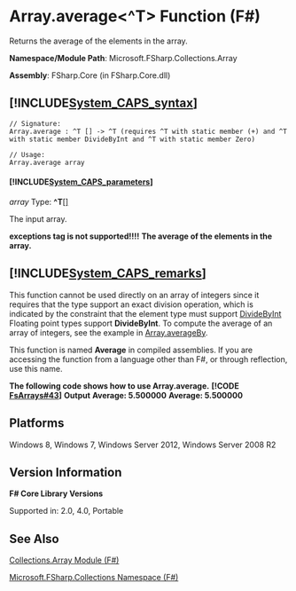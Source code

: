 # Array.average<^T> Function (F#)

Returns the average of the elements in the array.

**Namespace/Module Path**: Microsoft.FSharp.Collections.Array

**Assembly**: FSharp.Core (in FSharp.Core.dll)


## [!INCLUDE[System_CAPS_syntax](//System/Token/System_CAPS_syntax_md.md)]

```
// Signature:
Array.average : ^T [] -> ^T (requires ^T with static member (+) and ^T with static member DivideByInt and ^T with static member Zero)

// Usage:
Array.average array
```

#### [!INCLUDE[System_CAPS_parameters](//System/Token/System_CAPS_parameters_md.md)]
*array*
Type: **^T**[[]](http://msdn.microsoft.com/en-us/library/def20292-9aae-4596-9275-b94e594f8493)


The input array.



**exceptions tag is not supported!!!!**
**The average of the elements in the array.**
## [!INCLUDE[System_CAPS_remarks](//System/Token/System_CAPS_remarks_md.md)]
This function cannot be used directly on an array of integers since it requires that the type support an exact division operation, which is indicated by the constraint that the element type must support [DivideByInt](http://msdn.microsoft.com/en-us/library/24b70b03-c9fb-4edf-b04e-c9d8355fe1ca) Floating point types support **DivideByInt**. To compute the average of an array of integers, see the example in [Array.averageBy](http://msdn.microsoft.com/en-us/library/e9d64609-06a3-48f0-bc07-226ab0f85c54).

This function is named **Average** in compiled assemblies. If you are accessing the function from a language other than F#, or through reflection, use this name.

**The following code shows how to use Array.average.**
**[!CODE [FsArrays#43](../CodeSnippet/VS_Snippets_Fsharp/fsarrays/FSharp/fs/program.fs#43)]**
**Output**
**Average: 5.500000**
**Average: 5.500000**
## Platforms
Windows 8, Windows 7, Windows Server 2012, Windows Server 2008 R2


## Version Information
**F# Core Library Versions**

Supported in: 2.0, 4.0, Portable




## See Also
[Collections.Array Module &#40;F&#35;&#41;](Collections.Array+Module+28%F%2329%.md)

[Microsoft.FSharp.Collections Namespace &#40;F&#35;&#41;](Microsoft.FSharp.Collections+Namespace+28%F%2329%.md)

